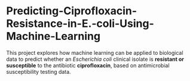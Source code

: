 # Predicting-Ciprofloxacin-Resistance-in-E.-coli-Using-Machine-Learning
This project explores how machine learning can be applied to biological data to predict whether an *Escherichia coli* clinical isolate is **resistant or susceptible** to the antibiotic **ciprofloxacin**, based on antimicrobial susceptibility testing data.
